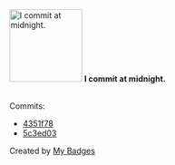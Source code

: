 <img src="https://my-badges.github.io/my-badges/midnight-commits.png" alt="I commit at midnight." title="I commit at midnight." width="128">
<strong>I commit at midnight.</strong>
<br><br>

Commits:

- <a href="https://github.com/VatsalSy/VatsalSy.github.io/commit/4351f78865958471a87902c98d03f3fc18fbb31a">4351f78</a>
- <a href="https://github.com/VatsalSy/VatsalSy.github.io/commit/5c3ed030e6fef08f498e0a2b415abbc283da5605">5c3ed03</a>


Created by <a href="https://github.com/my-badges/my-badges">My Badges</a>